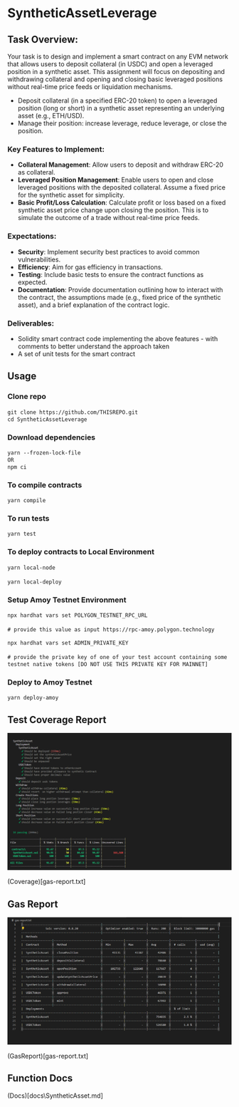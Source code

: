 # SyntheticAssetLeverage


## Task Overview:

Your task is to design and implement a smart contract on any EVM network that allows users to deposit collateral (in USDC) and open a leveraged position in a synthetic asset. This assignment will focus on depositing and withdrawing collateral and opening and closing basic leveraged positions without real-time price feeds or liquidation mechanisms.

- Deposit collateral (in a specified ERC-20 token) to open a leveraged position (long or short) in a synthetic asset representing an underlying asset (e.g., ETH/USD).
- Manage their position: increase leverage, reduce leverage, or close the position.

### Key Features to Implement:

- **Collateral Management**: Allow users to deposit and withdraw ERC-20 as collateral.
- **Leveraged Position Management**: Enable users to open and close leveraged positions with the deposited collateral. Assume a fixed price for the synthetic asset for simplicity.
- **Basic Profit/Loss Calculation**: Calculate profit or loss based on a fixed synthetic asset price change upon closing the position. This is to simulate the outcome of a trade without real-time price feeds.

### Expectations:

- **Security**: Implement security best practices to avoid common vulnerabilities.
- **Efficiency**: Aim for gas efficiency in transactions.
- **Testing**: Include basic tests to ensure the contract functions as expected.
- **Documentation**: Provide documentation outlining how to interact with the contract, the assumptions made (e.g., fixed price of the synthetic asset), and a brief explanation of the contract logic.

### Deliverables:

- Solidity smart contract code implementing the above features - with comments to better understand the approach taken
- A set of unit tests for the smart contract


## Usage

### Clone repo
```
git clone https://github.com/THISREPO.git
cd SyntheticAssetLeverage
```
### Download dependencies
```
yarn --frozen-lock-file
OR
npm ci
```
### To compile contracts
```
yarn compile
```
### To run tests
```
yarn test
```
### To deploy contracts to Local Environment
```
yarn local-node

yarn local-deploy
```
### Setup Amoy Testnet Environment

```
npx hardhat vars set POLYGON_TESTNET_RPC_URL

# provide this value as input https://rpc-amoy.polygon.technology
```

```
npx hardhat vars set ADMIN_PRIVATE_KEY

# provide the private key of one of your test account containing some testnet native tokens [DO NOT USE THIS PRIVATE KEY FOR MAINNET]
```
### Deploy to Amoy Testnet

```
yarn deploy-amoy
```


## Test Coverage Report
![Test Cases](image.png)

(Coverage)[gas-report.txt]


## Gas Report

![Gas Report](image-1.png)

(GasReport)[gas-report.txt]


## Function Docs

(Docs)[docs\SyntheticAsset.md]

